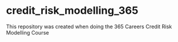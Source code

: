 # credit_risk_modelling_365
This repository was created when doing the 365 Careers Credit Risk Modelling Course
